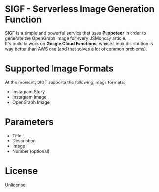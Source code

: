 # SIGF - Serverless Image Generation Function

SIGF is a simple and powerful service that uses **Puppeteer** in order to generate the OpenGraph image for every JSMonday article. <br />
It's build to work on **Google Cloud Functions**, whose Linux distribution is way better than AWS one (and that solves a lot of common problems).

# Supported Image Formats

At the moment, SIGF supports the following image formats:

- Instagram Story
- Instagram Image
- OpenGraph Image

# Parameters

- Title
- Description
- Image
- Number (optional) 

# License
[Unlicense](/LICENSE.md)